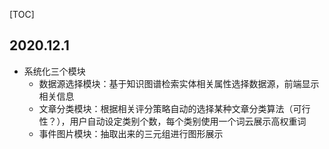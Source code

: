 [TOC]





## 2020.12.1

- 系统化三个模块
  - 数据源选择模块：基于知识图谱检索实体相关属性选择数据源，前端显示相关信息
  - 文章分类模块：根据相关评分策略自动的选择某种文章分类算法（可行性？），用户自动设定类别个数，每个类别使用一个词云展示高权重词
  - 事件图片模块：抽取出来的三元组进行图形展示


